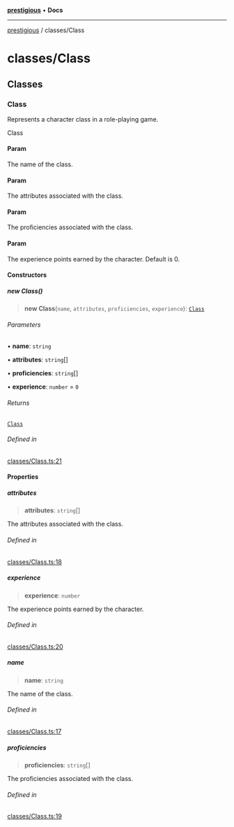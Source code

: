 [**prestigious**](../README.md) • **Docs**

***

[prestigious](../README.md) / classes/Class

# classes/Class

## Classes

### Class

Represents a character class in a role-playing game.

 Class

#### Param

The name of the class.

#### Param

The attributes associated with the class.

#### Param

The proficiencies associated with the class.

#### Param

The experience points earned by the character. Default is 0.

#### Constructors

##### new Class()

> **new Class**(`name`, `attributes`, `proficiencies`, `experience`): [`Class`](Class.md#class)

###### Parameters

• **name**: `string`

• **attributes**: `string`[]

• **proficiencies**: `string`[]

• **experience**: `number` = `0`

###### Returns

[`Class`](Class.md#class)

###### Defined in

[classes/Class.ts:21](https://github.com/LightBlueGamer/Prestigious/blob/85a20b132e245a5deb00df242c82d7c6845a7ed4/src/lib/classes/Class.ts#L21)

#### Properties

##### attributes

> **attributes**: `string`[]

The attributes associated with the class.

###### Defined in

[classes/Class.ts:18](https://github.com/LightBlueGamer/Prestigious/blob/85a20b132e245a5deb00df242c82d7c6845a7ed4/src/lib/classes/Class.ts#L18)

##### experience

> **experience**: `number`

The experience points earned by the character.

###### Defined in

[classes/Class.ts:20](https://github.com/LightBlueGamer/Prestigious/blob/85a20b132e245a5deb00df242c82d7c6845a7ed4/src/lib/classes/Class.ts#L20)

##### name

> **name**: `string`

The name of the class.

###### Defined in

[classes/Class.ts:17](https://github.com/LightBlueGamer/Prestigious/blob/85a20b132e245a5deb00df242c82d7c6845a7ed4/src/lib/classes/Class.ts#L17)

##### proficiencies

> **proficiencies**: `string`[]

The proficiencies associated with the class.

###### Defined in

[classes/Class.ts:19](https://github.com/LightBlueGamer/Prestigious/blob/85a20b132e245a5deb00df242c82d7c6845a7ed4/src/lib/classes/Class.ts#L19)
